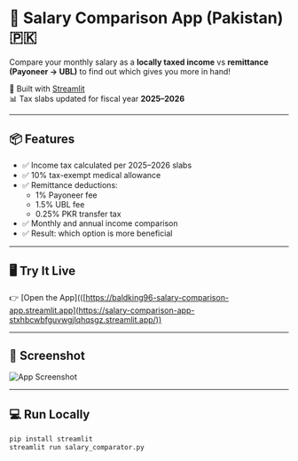# 💸 Salary Comparison App (Pakistan) 🇵🇰

Compare your monthly salary as a **locally taxed income** vs **remittance (Payoneer → UBL)** to find out which gives you more in hand!

🚀 Built with [Streamlit](https://streamlit.io)  
📊 Tax slabs updated for fiscal year **2025–2026**

---

## 📦 Features

- ✅ Income tax calculated per 2025–2026 slabs
- ✅ 10% tax-exempt medical allowance
- ✅ Remittance deductions:
  - 1% Payoneer fee
  - 1.5% UBL fee
  - 0.25% PKR transfer tax
- ✅ Monthly and annual income comparison
- ✅ Result: which option is more beneficial

---

## 🖥 Try It Live

👉 [Open the App](([https://baldking96-salary-comparison-app.streamlit.app](https://salary-comparison-app-stxhbcwbfguvwgjlqhqsgz.streamlit.app/))

---

## 📸 Screenshot

![App Screenshot](https://raw.githubusercontent.com/Baldking96/salary-comparison-app/main/screenshot.png)

---

## 💻 Run Locally

```bash
pip install streamlit
streamlit run salary_comparator.py
